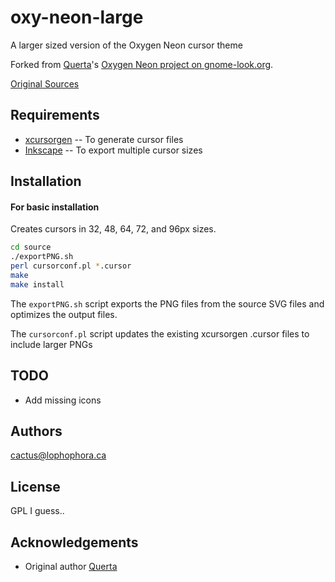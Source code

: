 # oxy-neon-large
A larger sized version of the Oxygen Neon cursor theme

Forked from [Querta](https://www.pling.com/u/qwerta/)'s [Oxygen Neon project on gnome-look.org](https://www.gnome-look.org/p/999997/).

[Original Sources](https://www.gnome-look.org/p/999997/startdownload?file_id=1460735457&file_name=137109-oxy-neon-0.2.tar.gz&file_type=application/x-gzip&file_size=184907)

## Requirements
- [xcursorgen](https://www.x.org/releases/X11R7.7/doc/man/man1/xcursorgen.1.xhtml) -- To generate cursor files
- [Inkscape](https://inkscape.org/) -- To export multiple cursor sizes

## Installation

#### For basic installation

Creates cursors in 32, 48, 64, 72, and 96px sizes.

```bash
cd source
./exportPNG.sh
perl cursorconf.pl *.cursor
make
make install
```

The `exportPNG.sh` script exports the PNG files from the source SVG files and optimizes the output files.

The `cursorconf.pl` script updates the existing xcursorgen .cursor files to include larger PNGs

## TODO

- Add missing icons

## Authors

cactus@lophophora.ca

## License

GPL I guess..

## Acknowledgements
- Original author [Querta](https://www.pling.com/u/qwerta/)
